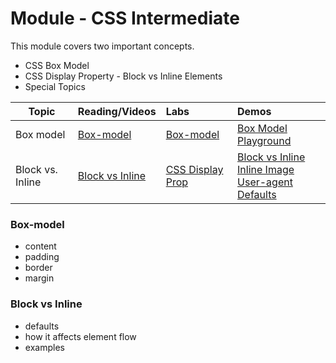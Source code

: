 # Module - CSS Intermediate

This module covers two important concepts.
* CSS Box Model
* CSS Display Property - Block vs Inline Elements
* Special Topics

Topic | Reading/Videos |  Labs | Demos
------- |-------|:-|:-
Box model |  [Box-model](https://chnn-anne.gitbook.io/html-css/html-css-intro/css-intro/box-model-box-sizing)| [Box-model](https://github.com/hoc-labs/css-box-model#readme) | [Box Model Playground](https://github.com/hoc-demos/box-model-playground#readme)
Block vs. Inline | [Block vs Inline](https://chnn-anne.gitbook.io/html-css/html-css-intro/css-intro/block-vs-inline) | [CSS Display Prop](https://github.com/hoc-labs/css-display-prop#readme)| [Block vs Inline](https://github.com/hoc-demos/block-vs-inline#readme)<br/>[Inline Image](https://github.com/hoc-demos/inline-image#readme)<br/>[User-agent Defaults](https://github.com/hoc-demos/user-agent-defaults#readme)

### Box-model
* content
* padding
* border
* margin

### Block vs Inline
* defaults
* how it affects element flow
* examples


